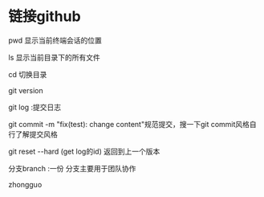 # 链接github

pwd  显示当前终端会话的位置

ls  显示当前目录下的所有文件

cd 切换目录

git version

git log :提交日志

git commit -m "fix(test): change content"规范提交，搜一下git commit风格自行了解提交风格

git reset --hard (get log的id)  返回到上一个版本

分支branch :一份 分支主要用于团队协作

zhongguo
